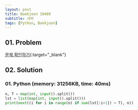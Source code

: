 ```yaml
---
layout: post
title: Baekjoon 10409
subtitle: 서버
tags: [Python, Baekjoon]
---
```


## 01. Problem

[문제 확인하기](https://www.acmicpc.net/problem/10409){:target="_blank"}

## 02. Solution

### 01. Python (memory: 31256KB, time: 40ms)

```Python
n, T = map(int, input().split())
lst = list(map(int, input().split()))
print(next((i for i in range(n) if sum(lst[:i+1]) > T), n))
```
